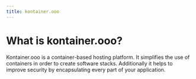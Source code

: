 ```yaml
---
title: kontainer.ooo
---
```

# What is kontainer.ooo?
Kontainer.ooo is a container-based hosting platform. It simplifies the use of containers in order to create software stacks. Additionally it helps to improve security by encapsulating every part of your application.
